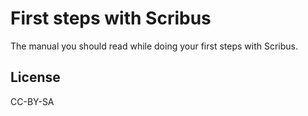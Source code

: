 # First steps with Scribus

The manual you should read while doing your first steps with Scribus.

## License

CC-BY-SA
